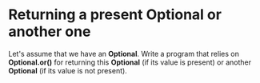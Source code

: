 # Returning a present Optional or another one
Let's assume that we have an **Optional**. Write a program that relies on **Optional.or()** for returning this **Optional** (if its value is present) or another **Optional** (if its value is not present).
